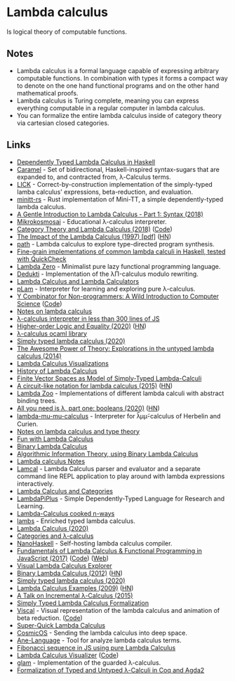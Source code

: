 # Lambda calculus

Is logical theory of computable functions.

## Notes

- Lambda calculus is a formal language capable of expressing arbitrary computable functions. In combination with types it forms a compact way to denote on the one hand functional programs and on the other hand mathematical proofs.
- Lambda calculus is Turing complete, meaning you can express everything computable in a regular computer in lambda calculus.
- You can formalize the entire lambda calculus inside of category theory via cartesian closed categories.

## Links

- [Dependently Typed Lambda Calculus in Haskell](https://github.com/ilya-klyuchnikov/lambdapi)
- [Caramel](https://github.com/MaiaVictor/Caramel) - Set of bidirectional, Haskell-inspired syntax-sugars that are expanded to, and contracted from, λ-Calculus terms.
- [LICK](https://github.com/i-am-tom/LICK) - Correct-by-construction implementation of the simply-typed lamba calculus' expressions, beta-reduction, and evaluation.
- [minitt-rs](https://github.com/owo-lang/minitt-rs) - Rust implementation of Mini-TT, a simple dependently-typed lambda calculus.
- [A Gentle Introduction to Lambda Calculus - Part 1: Syntax (2018)](https://lucasfcosta.com/2018/07/29/An-Introduction-to-Lambda-Calculus-Part-1.html)
- [Mikrokosmosai](https://github.com/mroman42/mikrokosmos) - Educational λ-calculus interpreter.
- [Category Theory and Lambda Calculus (2018)](https://github.com/mroman42/ctlc) ([Code](https://github.com/mroman42/ctlc))
- [The Impact of the Lambda Calculus (1997) [pdf]](http://www-users.mat.umk.pl/~adwid/materialy/doc/church.pdf) ([HN](https://news.ycombinator.com/item?id=19835615))
- [path](https://github.com/robrix/path) - Lambda calculus to explore type-directed program synthesis.
- [Fine-grain implementations of common lambda calculi in Haskell, tested with QuickCheck](https://github.com/lukeg101/lplzoo)
- [Lambda Zero](https://github.com/clark800/lambda-zero) - Minimalist pure lazy functional programming language.
- [Dedukti](https://github.com/Deducteam/Dedukti) - Implementation of the λΠ-calculus modulo rewriting.
- [Lambda Calculus and Lambda Calculators](http://okmij.org/ftp/Computation/lambda-calc.html)
- [pLam](https://github.com/slovnicki/pLam) - Interpreter for learning and exploring pure λ-calculus.
- [Y Combinator for Non-programmers: A Wild Introduction to Computer Science](https://ycombinator.chibicode.com/) ([Code](https://github.com/chibicode/ycombinator))
- [Notes on lambda calculus](http://www-cs-students.stanford.edu/~blynn/lambda/)
- [λ-calculus interpreter in less than 300 lines of JS](https://tadeuzagallo.com/blog/writing-a-lambda-calculus-interpreter-in-javascript/)
- [Higher-order Logic and Equality (2020)](https://blog.burakemir.ch/2020/04/higher-order-logic-and-equality.html) ([HN](https://news.ycombinator.com/item?id=22767509))
- [λ-calculus ocaml library](https://github.com/dakk/lambda)
- [Simply typed lambda calculus (2020)](https://splintah.gitlab.io/posts/2020-05-24-Simply-typed-lambda.html)
- [The Awesome Power of Theory: Explorations in the untyped lambda calculus (2014)](http://www.flownet.com/ron/lambda-calculus.html)
- [Lambda Calculus Visualizations](https://github.com/prathyvsh/lambda-calculus-visualizations)
- [History of Lambda Calculus](https://github.com/prathyvsh/history-of-lambda-calculus)
- [Finite Vector Spaces as Model of Simply-Typed Lambda-Calculi](https://www.cis.upenn.edu/~stevez/papers/VZ14.pdf)
- [A circuit-like notation for lambda calculus (2015)](https://csvoss.com/circuit-notation-lambda-calculus) ([HN](https://news.ycombinator.com/item?id=24193313))
- [Lambda Zoo](https://github.com/ak3n/abt-zoo) - Implementations of different lambda calculi with abstract binding trees.
- [All you need is λ, part one: booleans (2020)](https://antitypical.com/posts/2020-03-29-all-you-need-is-lambda-1-booleans/) ([HN](https://news.ycombinator.com/item?id=24601981))
- [lambda-mu-mu-calculus](https://github.com/fizruk/lambda-mu-mu-calculus) - Interpreter for λ̅μμ̃-calculus of Herbelin and Curien.
- [Notes on lambda calculus and type theory](https://github.com/blynn/lambda)
- [Fun with Lambda Calculus](https://stopa.io/post/263)
- [Binary Lambda Calculus](https://tromp.github.io/cl/Binary_lambda_calculus.html)
- [Algorithmic Information Theory, using Binary Lambda Calculus](https://github.com/tromp/AIT)
- [Lambda calculus Notes](https://crypto.stanford.edu/~blynn/lambda/)
- [Lamcal](https://github.com/haraldmaida/lamcal) - Lambda Calculus parser and evaluator and a separate command line REPL application to play around with lambda expressions interactively.
- [Lambda Calculus and Categories](https://github.com/pamellies/lambda-calculus-and-categories)
- [LambdaPiPlus](https://github.com/lambda-pi-plus/lambda-pi-plus) - Simple Dependently-Typed Language for Research and Learning.
- [Lambda-Calculus cooked n-ways](https://github.com/sweirich/lennart-lambda)
- [lambs](https://github.com/RaasAhsan/lambs) - Enriched typed lambda calculus.
- [Lambda Calculus (2020)](https://afnan.io/posts/lambda-calculus/)
- [Categories and λ-calculus](http://www.lix.polytechnique.fr/Labo/Samuel.Mimram/teaching/cat/)
- [NanoHaskell](https://github.com/bkomuves/nanohs) - Self-hosting lambda calculus compiler.
- [Fundamentals of Lambda Calculus & Functional Programming in JavaScript (2017)](https://www.youtube.com/watch?v=3VQ382QG-y4) ([Code](https://github.com/glebec/lambda-talk)) ([Web](https://glebec.github.io/lambda-talk/))
- [Visual Lambda Calculus Explorer](https://twitter.com/prathyvsh/status/1188787773441888257)
- [Binary Lambda Calculus (2012)](https://www.ioccc.org/2012/tromp/hint.html) ([HN](https://news.ycombinator.com/item?id=26769650))
- [Simply typed lambda calculus (2020)](https://splintah.github.io/posts/2020-05-24-Simply-typed-lambda.html)
- [Lambda Calculus Examples (2009)](https://www.ics.uci.edu/~lopes/teaching/inf212W12/readings/lambda-calculus-handout.pdf) ([HN](https://news.ycombinator.com/item?id=27648871))
- [A Talk on Incremental λ-Calculus (2015)](http://blaisorblade.github.io/blog/2015/01/15/a-talk-on-ilc/)
- [Simply Typed Lambda Calculus Formalization](https://github.com/Kamirus/lambda-formalizations)
- [Viscal](https://rcarriga.github.io/viscal/) - Visual representation of the lambda calculus and animation of beta reduction. ([Code](https://github.com/rcarriga/viscal))
- [Super-Quick Lambda Calculus](https://github.com/arlencox/sqlc)
- [CosmicOS](https://github.com/paulfitz/cosmicos) - Sending the lambda calculus into deep space.
- [Ane-Language](https://github.com/caotic123/Ane-Language) - Tool for analyze lambda calculus terms.
- [Fibonacci sequence in JS using pure Lambda Calculus](https://github.com/OscarSaharoy/lambda-fibonacci)
- [Lambda Calculus Visualizer](https://yanamal.github.io/lambda-js/) ([Code](https://github.com/yanamal/lambda-js))
- [glam](https://github.com/ncfavier/glam) - Implementation of the guarded λ-calculus.
- [Formalization of Typed and Untyped λ-Calculi in Coq and Agda2](https://github.com/pi8027/lambda-calculus)

